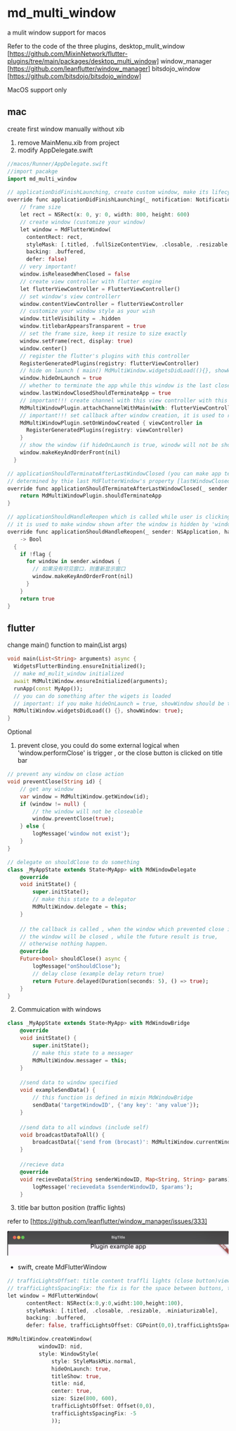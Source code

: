 # md_multi_window

a mulit window support for macos

Refer to the code of the three plugins, desktop_mulit_window [https://github.com/MixinNetwork/flutter-plugins/tree/main/packages/desktop_multi_window]
window_manager [https://github.com/leanflutter/window_manager]
bitsdojo_window [https://github.com/bitsdojo/bitsdojo_window]

MacOS support only

## mac

create first window manually without xib

1. remove MainMenu.xib from project
2. modify AppDelegate.swift

```dart
//macos/Runner/AppDelegate.swift
//import pacakge
import md_multi_window
```

```dart
// applicationDidFinishLaunching, create custom window, make its lifecycle controlled by md_multi_window
override func applicationDidFinishLaunching(_ notification: Notification) {
    // frame size
    let rect = NSRect(x: 0, y: 0, width: 800, height: 600)
    // create window (customize your window)
    let window = MdFlutterWindow(
      contentRect: rect,
      styleMask: [.titled, .fullSizeContentView, .closable, .resizable, .miniaturizable],
      backing: .buffered,
      defer: false)
    // very important!
    window.isReleasedWhenClosed = false
    // create view controller with flutter engine
    let flutterViewController = FlutterViewController()
    // set window's view controllerr
    window.contentViewController = flutterViewController
    // customize your window style as your wish
    window.titleVisibility = .hidden
    window.titlebarAppearsTransparent = true
    // set the frame size, keep it resize to size exactly
    window.setFrame(rect, display: true)
    window.center()
    // register the flutter's plugins with this controller
    RegisterGeneratedPlugins(registry: flutterViewController)
    // hide on launch ( main() MdMultiWindow.widgetsDidLoad((){}, showWindow: true))
    window.hideOnLaunch = true
    // whether to terminate the app while this window is the last closed window
    window.lastWindowClosedShouldTerminateApp = true
    // important!!! create channel with this view controller with this window
    MdMultiWindowPlugin.attachChannelWithMain(with: flutterViewController, window: window)
    // important!!! set callback after window creation, it is used to register flutter plugin with other created window
    MdMultiWindowPlugin.setOnWindowCreated { viewController in
      RegisterGeneratedPlugins(registry: viewController)
    }
    // show the window (if hideOnLaunch is true, winodw will not be shown)
    window.makeKeyAndOrderFront(nil)
  }
```

```dart
// applicationShouldTerminateAfterLastWindowClosed (you can make app terminated or not by last window is closed/hide)
// determined by thie last MdFlutterWindow's property [lastWindowClosedShouldTerminateApp]
override func applicationShouldTerminateAfterLastWindowClosed(_ sender: NSApplication) -> Bool {
    return MdMultiWindowPlugin.shouldTerminateApp
}
```

```dart
// applicationShouldHandleReopen which is called while user is clicking the app icon on the dock
// it is used to make window shown after the window is hidden by 'window.hide()'
override func applicationShouldHandleReopen(_ sender: NSApplication, hasVisibleWindows flag: Bool)
    -> Bool
  {
    if !flag {
      for window in sender.windows {
        // 如果没有可见窗口，则重新显示窗口
        window.makeKeyAndOrderFront(nil)
      }
    }
    return true
}
```

## flutter

change main() function to main(List<String> args)

```dart
void main(List<String> arguments) async {
  WidgetsFlutterBinding.ensureInitialized();
  // make md_mulit_window initialized
  await MdMultiWindow.ensureInitialized(arguments);
  runApp(const MyApp());
  // you can do something after the wigets is loaded
  // important: if you make hideOnLaunch = true, showWindow should be true, otherwise false
  MdMultiWindow.widgetsDidLoad(() {}, showWindow: true);
}

```

Optional

1. prevent close, you could do some external logical when 'window.performClose' is trigger , or the close button is clicked on title bar

```dart
// prevent any window on close action
void preventClose(String id) {
    // get any window
    var window = MdMultiWindow.getWindow(id);
    if (window != null) {
        // the window will not be closeable
        window.preventClose(true);
    } else {
        logMessage('window not exist');
    }
}
```

```dart
// delegate on shouldClose to do something
class _MyAppState extends State<MyApp> with MdWindowDelegate
    @override
    void initState() {
        super.initState();
        // make this state to a delegator
        MdMultiWindow.delegate = this;
    }

    // the callback is called , when the window which prevented close in close lifecycle (window.performClose is trigger , or the close button on titlebar is clicked)
    // the window will be closed , while the future result is true,
    // otherwise nothing happen.
    @override
    Future<bool> shouldClose() async {
        logMessage("onShouldClose");
        // delay close (example delay return true)
        return Future.delayed(Duration(seconds: 5), () => true);
    }
}
```

2. Commuication with windows

```dart
class _MyAppState extends State<MyApp> with MdWindowBridge
    @override
    void initState() {
        super.initState();
        // make this state to a messager
        MdMultiWindow.messager = this;
    }

    //send data to window specified
    void exampleSendData() {
        // this function is defined in mixin MdWindowBridge
        sendData('targetWindowID', {'any key': 'any value'});
    }

    //send data to all windows (include self)
    void broadcastDataToAll() {
        broadcastData({'send from (brocast)': MdMultiWindow.currentWindow.id});
    }

    //recieve data
    @override
    void recieveData(String senderWindowID, Map<String, String> params) {
        logMessage('recievedata $senderWindowID, $params');
    }

```

3. title bar button position (traffic lights)

refer to [https://github.com/leanflutter/window_manager/issues/333]

![titlebar](https://github.com/magicdvd/flutter_plugins/blob/main/md_multi_window/resources/titlebar.jpg)

- swift, create MdFlutterWindow

```dart
// trafficLightsOffset: title content traffli lights (close button)view's bottomLeft point's offset (x: negative value = to left, positive = to right, y: negative value = down, positive = up)
// trafficLightsSpacingFix: the fix is for the space between buttons, two spaces ([close]<->[min]<-> [fullscreen]), they are equal ( negative value: means reduce the space, positive value: increase the space)
let window = MdFlutterWindow(
      contentRect: NSRect(x:0,y:0,widht:100,height:100),
      styleMask: [.titled, .closable, .resizable, .miniaturizable],
      backing: .buffered,
      defer: false, trafficLightsOffset: CGPoint(0,0),trafficLightsSpacingFix: -5)
```

```dart
MdMultiWindow.createWindow(
          windowID: nid,
          style: WindowStyle(
              style: StyleMaskMix.normal,
              hideOnLaunch: true,
              titleShow: true,
              title: nid,
              center: true,
              size: Size(800, 600),
              trafficLightsOffset: Offset(0,0),
              trafficLightsSpacingFix: -5
              ));
```
